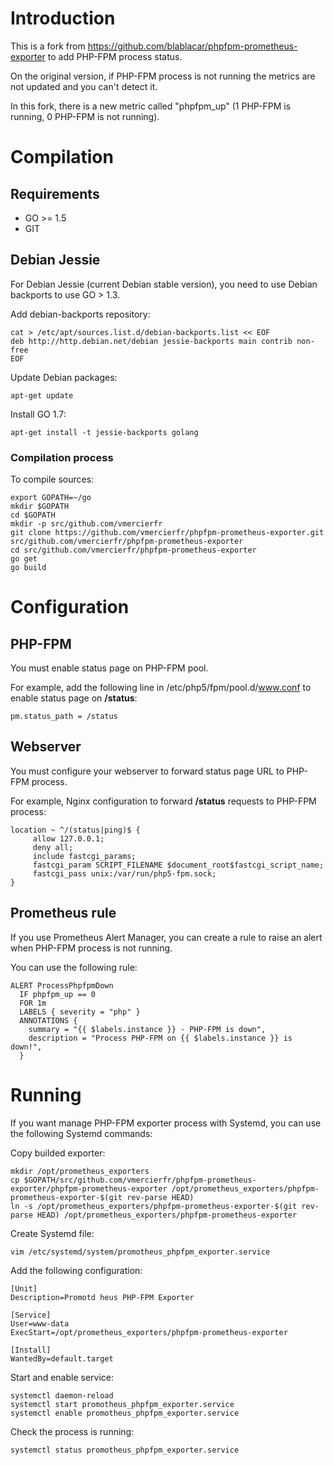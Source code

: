 
# Introduction

This is a fork from https://github.com/blablacar/phpfpm-prometheus-exporter to add PHP-FPM process status.

On the original version, if PHP-FPM process is not running the metrics are not updated and you can't detect it. 

In this fork, there is a new metric called "phpfpm_up" (1 PHP-FPM is running, 0 PHP-FPM is not running).

# Compilation

## Requirements

- GO >= 1.5
- GIT

## Debian Jessie

For Debian Jessie (current Debian stable version), you need to use Debian backports to use GO > 1.3.

Add debian-backports repository:

	cat > /etc/apt/sources.list.d/debian-backports.list << EOF
	deb http://http.debian.net/debian jessie-backports main contrib non-free
	EOF

Update Debian packages:

	apt-get update

Install GO 1.7:

	apt-get install -t jessie-backports golang

### Compilation process

To compile sources:

	export GOPATH=~/go
	mkdir $GOPATH
	cd $GOPATH
	mkdir -p src/github.com/vmercierfr
	git clone https://github.com/vmercierfr/phpfpm-prometheus-exporter.git src/github.com/vmercierfr/phpfpm-prometheus-exporter
	cd src/github.com/vmercierfr/phpfpm-prometheus-exporter
	go get
	go build

# Configuration

## PHP-FPM

You must enable status page on PHP-FPM pool.

For example, add the following line in /etc/php5/fpm/pool.d/www.conf to enable status page on **/status**:

    pm.status_path = /status

## Webserver

You must configure your webserver to forward status page URL to PHP-FPM process.

For example, Nginx configuration to forward **/status** requests to PHP-FPM process:

	location ~ ^/(status|ping)$ {
	     allow 127.0.0.1;
	     deny all;
	     include fastcgi_params;
	     fastcgi_param SCRIPT_FILENAME $document_root$fastcgi_script_name;
	     fastcgi_pass unix:/var/run/php5-fpm.sock;
	}

## Prometheus rule

If you use Prometheus Alert Manager, you can create a rule to raise an alert when PHP-FPM process is not running.

You can use the following rule:

	ALERT ProcessPhpfpmDown
	  IF phpfpm_up == 0
	  FOR 1m
	  LABELS { severity = "php" }
	  ANNOTATIONS {
	    summary = "{{ $labels.instance }} - PHP-FPM is down",
	    description = "Process PHP-FPM on {{ $labels.instance }} is down!",
	  }

# Running

If you want manage PHP-FPM exporter process with Systemd, you can use the following Systemd commands:

Copy builded exporter:

	mkdir /opt/prometheus_exporters
	cp $GOPATH/src/github.com/vmercierfr/phpfpm-prometheus-exporter/phpfpm-prometheus-exporter /opt/prometheus_exporters/phpfpm-prometheus-exporter-$(git rev-parse HEAD)
	ln -s /opt/prometheus_exporters/phpfpm-prometheus-exporter-$(git rev-parse HEAD) /opt/prometheus_exporters/phpfpm-prometheus-exporter

Create Systemd file:

	vim /etc/systemd/system/promotheus_phpfpm_exporter.service

Add the following configuration:

	[Unit]
	Description=Promotd heus PHP-FPM Exporter
	
	[Service]
	User=www-data
	ExecStart=/opt/prometheus_exporters/phpfpm-prometheus-exporter 
	
	[Install]
	WantedBy=default.target
	
Start and enable service:

	systemctl daemon-reload
	systemctl start promotheus_phpfpm_exporter.service
	systemctl enable promotheus_phpfpm_exporter.service

Check the process is running:

	systemctl status promotheus_phpfpm_exporter.service
